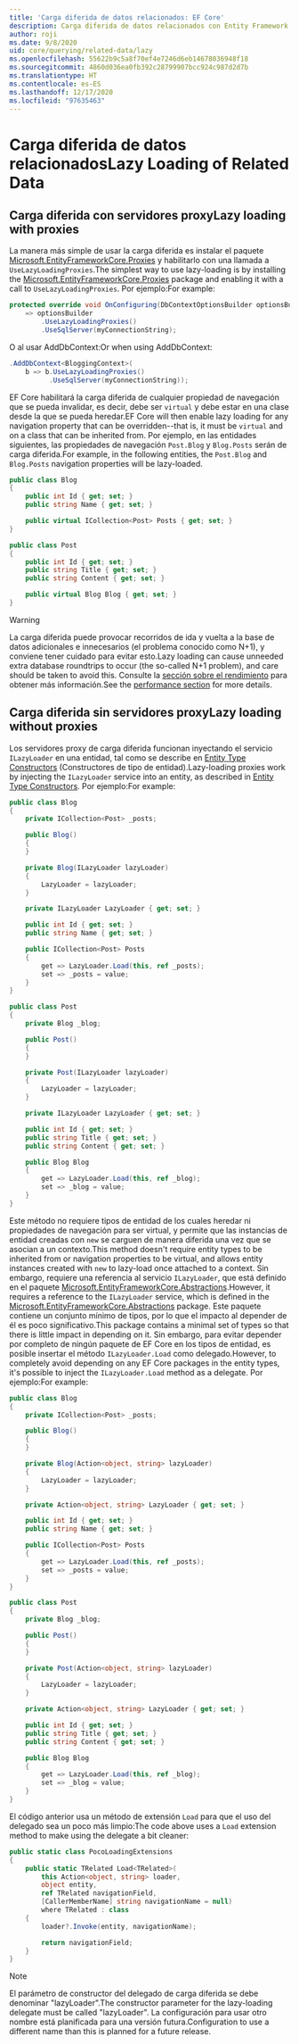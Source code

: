 ```yaml
---
title: 'Carga diferida de datos relacionados: EF Core'
description: Carga diferida de datos relacionados con Entity Framework Core
author: roji
ms.date: 9/8/2020
uid: core/querying/related-data/lazy
ms.openlocfilehash: 55622b9c5a8f70ef4e7246d6eb14678036948f18
ms.sourcegitcommit: 4860d036ea0fb392c28799907bcc924c987d2d7b
ms.translationtype: HT
ms.contentlocale: es-ES
ms.lasthandoff: 12/17/2020
ms.locfileid: "97635463"
---
```

# <a name="lazy-loading-of-related-data"></a><span data-ttu-id="a130c-103">Carga diferida de datos relacionados</span><span class="sxs-lookup"><span data-stu-id="a130c-103">Lazy Loading of Related Data</span></span>

## <a name="lazy-loading-with-proxies"></a><span data-ttu-id="a130c-104">Carga diferida con servidores proxy</span><span class="sxs-lookup"><span data-stu-id="a130c-104">Lazy loading with proxies</span></span>

<span data-ttu-id="a130c-105">La manera más simple de usar la carga diferida es instalar el paquete [Microsoft.EntityFrameworkCore.Proxies](https://www.nuget.org/packages/Microsoft.EntityFrameworkCore.Proxies/) y habilitarlo con una llamada a `UseLazyLoadingProxies`.</span><span class="sxs-lookup"><span data-stu-id="a130c-105">The simplest way to use lazy-loading is by installing the [Microsoft.EntityFrameworkCore.Proxies](https://www.nuget.org/packages/Microsoft.EntityFrameworkCore.Proxies/) package and enabling it with a call to `UseLazyLoadingProxies`.</span></span> <span data-ttu-id="a130c-106">Por ejemplo:</span><span class="sxs-lookup"><span data-stu-id="a130c-106">For example:</span></span>

```csharp
protected override void OnConfiguring(DbContextOptionsBuilder optionsBuilder)
    => optionsBuilder
        .UseLazyLoadingProxies()
        .UseSqlServer(myConnectionString);
```

<span data-ttu-id="a130c-107">O al usar AddDbContext:</span><span class="sxs-lookup"><span data-stu-id="a130c-107">Or when using AddDbContext:</span></span>

```csharp
.AddDbContext<BloggingContext>(
    b => b.UseLazyLoadingProxies()
          .UseSqlServer(myConnectionString));
```

<span data-ttu-id="a130c-108">EF Core habilitará la carga diferida de cualquier propiedad de navegación que se pueda invalidar, es decir, debe ser `virtual` y debe estar en una clase desde la que se pueda heredar.</span><span class="sxs-lookup"><span data-stu-id="a130c-108">EF Core will then enable lazy loading for any navigation property that can be overridden--that is, it must be `virtual` and on a class that can be inherited from.</span></span> <span data-ttu-id="a130c-109">Por ejemplo, en las entidades siguientes, las propiedades de navegación `Post.Blog` y `Blog.Posts` serán de carga diferida.</span><span class="sxs-lookup"><span data-stu-id="a130c-109">For example, in the following entities, the `Post.Blog` and `Blog.Posts` navigation properties will be lazy-loaded.</span></span>

```csharp
public class Blog
{
    public int Id { get; set; }
    public string Name { get; set; }

    public virtual ICollection<Post> Posts { get; set; }
}

public class Post
{
    public int Id { get; set; }
    public string Title { get; set; }
    public string Content { get; set; }

    public virtual Blog Blog { get; set; }
}
```

> [!WARNING]
> <span data-ttu-id="a130c-110">La carga diferida puede provocar recorridos de ida y vuelta a la base de datos adicionales e innecesarios (el problema conocido como N+1), y conviene tener cuidado para evitar esto.</span><span class="sxs-lookup"><span data-stu-id="a130c-110">Lazy loading can cause unneeded extra database roundtrips to occur (the so-called N+1 problem), and care should be taken to avoid this.</span></span> <span data-ttu-id="a130c-111">Consulte la [sección sobre el rendimiento](xref:core/performance/efficient-querying#beware-of-lazy-loading) para obtener más información.</span><span class="sxs-lookup"><span data-stu-id="a130c-111">See the [performance section](xref:core/performance/efficient-querying#beware-of-lazy-loading) for more details.</span></span>

## <a name="lazy-loading-without-proxies"></a><span data-ttu-id="a130c-112">Carga diferida sin servidores proxy</span><span class="sxs-lookup"><span data-stu-id="a130c-112">Lazy loading without proxies</span></span>

<span data-ttu-id="a130c-113">Los servidores proxy de carga diferida funcionan inyectando el servicio `ILazyLoader` en una entidad, tal como se describe en [Entity Type Constructors](xref:core/modeling/constructors) (Constructores de tipo de entidad).</span><span class="sxs-lookup"><span data-stu-id="a130c-113">Lazy-loading proxies work by injecting the `ILazyLoader` service into an entity, as described in [Entity Type Constructors](xref:core/modeling/constructors).</span></span> <span data-ttu-id="a130c-114">Por ejemplo:</span><span class="sxs-lookup"><span data-stu-id="a130c-114">For example:</span></span>

```csharp
public class Blog
{
    private ICollection<Post> _posts;

    public Blog()
    {
    }

    private Blog(ILazyLoader lazyLoader)
    {
        LazyLoader = lazyLoader;
    }

    private ILazyLoader LazyLoader { get; set; }

    public int Id { get; set; }
    public string Name { get; set; }

    public ICollection<Post> Posts
    {
        get => LazyLoader.Load(this, ref _posts);
        set => _posts = value;
    }
}

public class Post
{
    private Blog _blog;

    public Post()
    {
    }

    private Post(ILazyLoader lazyLoader)
    {
        LazyLoader = lazyLoader;
    }

    private ILazyLoader LazyLoader { get; set; }

    public int Id { get; set; }
    public string Title { get; set; }
    public string Content { get; set; }

    public Blog Blog
    {
        get => LazyLoader.Load(this, ref _blog);
        set => _blog = value;
    }
}
```

<span data-ttu-id="a130c-115">Este método no requiere tipos de entidad de los cuales heredar ni propiedades de navegación para ser virtual, y permite que las instancias de entidad creadas con `new` se carguen de manera diferida una vez que se asocian a un contexto.</span><span class="sxs-lookup"><span data-stu-id="a130c-115">This method doesn't require entity types to be inherited from or navigation properties to be virtual, and allows entity instances created with `new` to lazy-load once attached to a context.</span></span> <span data-ttu-id="a130c-116">Sin embargo, requiere una referencia al servicio `ILazyLoader`, que está definido en el paquete [Microsoft.EntityFrameworkCore.Abstractions](https://www.nuget.org/packages/Microsoft.EntityFrameworkCore.Abstractions/).</span><span class="sxs-lookup"><span data-stu-id="a130c-116">However, it requires a reference to the `ILazyLoader` service, which is defined in the [Microsoft.EntityFrameworkCore.Abstractions](https://www.nuget.org/packages/Microsoft.EntityFrameworkCore.Abstractions/) package.</span></span> <span data-ttu-id="a130c-117">Este paquete contiene un conjunto mínimo de tipos, por lo que el impacto al depender de él es poco significativo.</span><span class="sxs-lookup"><span data-stu-id="a130c-117">This package contains a minimal set of types so that there is little impact in depending on it.</span></span> <span data-ttu-id="a130c-118">Sin embargo, para evitar depender por completo de ningún paquete de EF Core en los tipos de entidad, es posible insertar el método `ILazyLoader.Load` como delegado.</span><span class="sxs-lookup"><span data-stu-id="a130c-118">However, to completely avoid depending on any EF Core packages in the entity types, it's possible to inject the `ILazyLoader.Load` method as a delegate.</span></span> <span data-ttu-id="a130c-119">Por ejemplo:</span><span class="sxs-lookup"><span data-stu-id="a130c-119">For example:</span></span>

```csharp
public class Blog
{
    private ICollection<Post> _posts;

    public Blog()
    {
    }

    private Blog(Action<object, string> lazyLoader)
    {
        LazyLoader = lazyLoader;
    }

    private Action<object, string> LazyLoader { get; set; }

    public int Id { get; set; }
    public string Name { get; set; }

    public ICollection<Post> Posts
    {
        get => LazyLoader.Load(this, ref _posts);
        set => _posts = value;
    }
}

public class Post
{
    private Blog _blog;

    public Post()
    {
    }

    private Post(Action<object, string> lazyLoader)
    {
        LazyLoader = lazyLoader;
    }

    private Action<object, string> LazyLoader { get; set; }

    public int Id { get; set; }
    public string Title { get; set; }
    public string Content { get; set; }

    public Blog Blog
    {
        get => LazyLoader.Load(this, ref _blog);
        set => _blog = value;
    }
}
```

<span data-ttu-id="a130c-120">El código anterior usa un método de extensión `Load` para que el uso del delegado sea un poco más limpio:</span><span class="sxs-lookup"><span data-stu-id="a130c-120">The code above uses a `Load` extension method to make using the delegate a bit cleaner:</span></span>

```csharp
public static class PocoLoadingExtensions
{
    public static TRelated Load<TRelated>(
        this Action<object, string> loader,
        object entity,
        ref TRelated navigationField,
        [CallerMemberName] string navigationName = null)
        where TRelated : class
    {
        loader?.Invoke(entity, navigationName);

        return navigationField;
    }
}
```

> [!NOTE]
> <span data-ttu-id="a130c-121">El parámetro de constructor del delegado de carga diferida se debe denominar "lazyLoader".</span><span class="sxs-lookup"><span data-stu-id="a130c-121">The constructor parameter for the lazy-loading delegate must be called "lazyLoader".</span></span> <span data-ttu-id="a130c-122">La configuración para usar otro nombre está planificada para una versión futura.</span><span class="sxs-lookup"><span data-stu-id="a130c-122">Configuration to use a different name than this is planned for a future release.</span></span>
